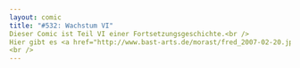 ```yaml
---
layout: comic
title: "#532: Wachstum VI"
Dieser Comic ist Teil VI einer Fortsetzungsgeschichte.<br />
Hier gibt es <a href="http://www.bast-arts.de/morast/fred_2007-02-20.jpg">Teil I</a>, <a href="http://www.bast-arts.de/morast/fred_2007-03-01.jpg">Teil II</a>, <a href="http://www.bast-arts.de/morast/fred_2007-03-02.jpg">Teil III</a>, <a href="http://www.bast-arts.de/morast/fred_2007-03-03.jpg">Teil IV</a> und <a href="http://www.bast-arts.de/morast/fred_2007-03-04.jpg">Teil V</a>.<br />
<br />
---
```

